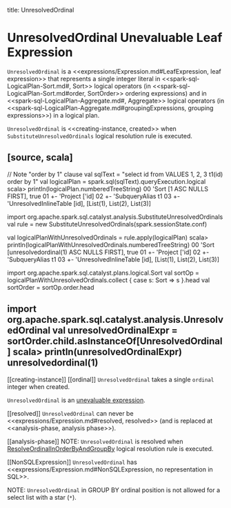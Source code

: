 title: UnresolvedOrdinal

# UnresolvedOrdinal Unevaluable Leaf Expression

`UnresolvedOrdinal` is a <<expressions/Expression.md#LeafExpression, leaf expression>> that represents a single integer literal in <<spark-sql-LogicalPlan-Sort.md#, Sort>> logical operators (in <<spark-sql-LogicalPlan-Sort.md#order, SortOrder>> ordering expressions) and in <<spark-sql-LogicalPlan-Aggregate.md#, Aggregate>> logical operators (in <<spark-sql-LogicalPlan-Aggregate.md#groupingExpressions, grouping expressions>>) in a logical plan.

`UnresolvedOrdinal` is <<creating-instance, created>> when `SubstituteUnresolvedOrdinals` logical resolution rule is executed.

[source, scala]
----
// Note "order by 1" clause
val sqlText = "select id from VALUES 1, 2, 3 t1(id) order by 1"
val logicalPlan = spark.sql(sqlText).queryExecution.logical
scala> println(logicalPlan.numberedTreeString)
00 'Sort [1 ASC NULLS FIRST], true
01 +- 'Project ['id]
02    +- 'SubqueryAlias t1
03       +- 'UnresolvedInlineTable [id], [List(1), List(2), List(3)]

import org.apache.spark.sql.catalyst.analysis.SubstituteUnresolvedOrdinals
val rule = new SubstituteUnresolvedOrdinals(spark.sessionState.conf)

val logicalPlanWithUnresolvedOrdinals = rule.apply(logicalPlan)
scala> println(logicalPlanWithUnresolvedOrdinals.numberedTreeString)
00 'Sort [unresolvedordinal(1) ASC NULLS FIRST], true
01 +- 'Project ['id]
02    +- 'SubqueryAlias t1
03       +- 'UnresolvedInlineTable [id], [List(1), List(2), List(3)]

import org.apache.spark.sql.catalyst.plans.logical.Sort
val sortOp = logicalPlanWithUnresolvedOrdinals.collect { case s: Sort => s }.head
val sortOrder = sortOp.order.head

import org.apache.spark.sql.catalyst.analysis.UnresolvedOrdinal
val unresolvedOrdinalExpr = sortOrder.child.asInstanceOf[UnresolvedOrdinal]
scala> println(unresolvedOrdinalExpr)
unresolvedordinal(1)
----

[[creating-instance]]
[[ordinal]]
`UnresolvedOrdinal` takes a single `ordinal` integer when created.

`UnresolvedOrdinal` is an [unevaluable expression](Unevaluable.md).

[[resolved]]
`UnresolvedOrdinal` can never be <<expressions/Expression.md#resolved, resolved>> (and is replaced at <<analysis-phase, analysis phase>>).

[[analysis-phase]]
NOTE: `UnresolvedOrdinal` is resolved when [ResolveOrdinalInOrderByAndGroupBy](../logical-analysis-rules/ResolveOrdinalInOrderByAndGroupBy.md) logical resolution rule is executed.

[[NonSQLExpression]]
`UnresolvedOrdinal` has <<expressions/Expression.md#NonSQLExpression, no representation in SQL>>.

NOTE: `UnresolvedOrdinal` in GROUP BY ordinal position is not allowed for a select list with a star (`*`).
